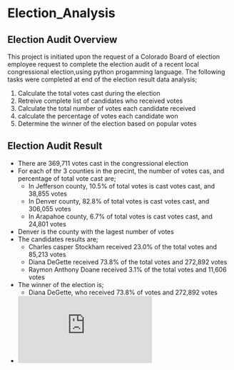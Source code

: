 # Election_Analysis

## Election Audit Overview
This project is initiated upon the request of a Colorado Board of election employee request to complete the election audit of a recent local congressional election,using python progamming language. The following tasks were completed at end of the election result data analysis;

1. Calculate the total votes cast during the election
2. Retreive complete list of candidates who received votes
3. Calculate the total number of votes each candidate received
4. calculate the percentage of votes each candidate won
5. Determine the winner of the election based on popular votes

## Election Audit Result
- There are 369,711 votes cast in the congressional election
- For each of thr 3 counties in the precint, the number of votes cas, and percentage of total vote cast are;
  * In Jefferson county, 10.5% of total votes is cast votes cast, and 38,855 votes
  * In Denver county, 82.8% of total votes is cast votes cast, and 306,055 votes
  * In Arapahoe county, 6.7% of total votes is cast votes cast, and 24,801 votes
- Denver is the county with the lagest number of votes
- The candidates results are;
  * Charles casper Stockham received 23.0% of the total votes and 85,213 votes
  * Diana DeGette received 73.8% of the total votes and 272,892 votes
  * Raymon Anthony Doane received 3.1% of the total votes and 11,606 votes
- The winner of the election is;
  * Diana DeGette, who received 73.8% of votes and 272,892 votes
- ![Election_Analysis_Results](https://github.com/Omodayo/Election_Analysis/blob/main/analysis/election_analysis.txt)
